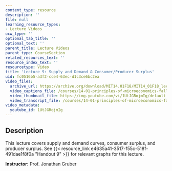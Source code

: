 ```yaml
---
content_type: resource
description: ''
file: null
learning_resource_types:
- Lecture Videos
ocw_type: ''
optional_tab_title: ''
optional_text: ''
parent_title: Lecture Videos
parent_type: CourseSection
related_resources_text: ''
resource_index_text: ''
resourcetype: Video
title: 'Lecture 9: Supply and Demand & Consumer/Producer Surplus'
uid: fc0516b5-a3f2-cce4-63ec-d1c3ce6bc2ea
video_files:
  archive_url: https://archive.org/download/MIT14.01F18/MIT14_01F18_lec09_300k.mp4
  video_captions_file: /courses/14-01-principles-of-microeconomics-fall-2018/b17bc01d06815d0fbe2cfd7ef83fa0c0_1UtJGRojmIg.vtt
  video_thumbnail_file: https://img.youtube.com/vi/1UtJGRojmIg/default.jpg
  video_transcript_file: /courses/14-01-principles-of-microeconomics-fall-2018/b94203c9b42676cb65f9308afe7c0536_1UtJGRojmIg.pdf
video_metadata:
  youtube_id: 1UtJGRojmIg
---
```


Description
-----------

This lecture covers supply and demand curves, consumer surplus, and producer surplus. See {{< resource_link e4635a41-3517-f55c-518f-491dae1f8f0a "Handout 9" >}} for relevant graphs for this lecture.

**Instructor:** Prof. Jonathan Gruber